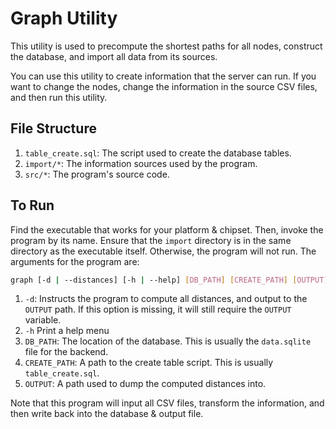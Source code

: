 # Graph Utility

This utility is used to precompute the shortest paths for all nodes, construct the database, and import all data from its sources.

You can use this utility to create information that the server can run. If you want to change the nodes, change the information in the source CSV files, and then run this utility.

## File Structure
1. `table_create.sql`: The script used to create the database tables.
2. `import/*`: The information sources used by the program.
3. `src/*`: The program's source code.

## To Run
Find the executable that works for your platform & chipset. Then, invoke the program by its name. Ensure that the `import` directory is in the same directory as the executable itself. Otherwise, the program will not run. The arguments for the program are:

```bash
graph [-d | --distances] [-h | --help] [DB_PATH] [CREATE_PATH] [OUTPUT]
```

1. `-d`: Instructs the program to compute all distances, and output to the `OUTPUT` path. If this option is missing, it will still require the `OUTPUT` variable.
2. `-h` Print a help menu
3. `DB_PATH`: The location of the database. This is usually the `data.sqlite` file for the backend.
4. `CREATE_PATH`: A path to the create table script. This is usually `table_create.sql`.
5. `OUTPUT`: A path used to dump the computed distances into. 

Note that this program will input all CSV files, transform the information, and then write back into the database & output file.